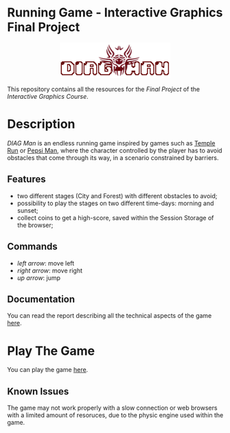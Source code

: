 # Running Game - Interactive Graphics Final Project
<p align="center">
  <img src="resources/logo/logodiagman.png">
</p>

This repository contains all the resources for the *Final Project* of the *Interactive Graphics Course*.

# Description
*DIAG Man* is an endless running game inspired by games such as [Temple Run](https://en.wikipedia.org/wiki/Temple_Run) or [Pepsi Man](https://en.wikipedia.org/wiki/Pepsiman_(video_game)), where the character controlled by the player has to avoid obstacles that come through its way, in a scenario constrained by barriers.

## Features
- two different stages (City and Forest) with different obstacles to avoid;
- possibility to play the stages on two different time-days: morning and sunset;
- collect coins to get a high-score, saved within the Session Storage of the browser;
## Commands
* *left arrow*: move left
* *right arrow*: move right
* *up arrow*: jump

## Documentation
You can read the report describing all the technical aspects of the game [here](https://github.com/SapienzaInteractiveGraphicsCourse/final-project-runninggame/blob/master/report.pdf).

# Play The Game
You can play the game [here](https://sapienzainteractivegraphicscourse.github.io/final-project-runninggame/).

## Known Issues
The game may not work properly with a slow connection or web browsers with a limited amount of resoruces, due to the physic engine used within the game. 

